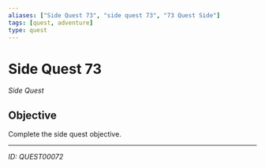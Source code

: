 ```yaml
---
aliases: ["Side Quest 73", "side quest 73", "73 Quest Side"]
tags: [quest, adventure]
type: quest
---
```


# Side Quest 73

*Side Quest*

## Objective
Complete the side quest objective.

---
*ID: QUEST00072*
